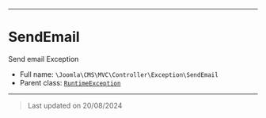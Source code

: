 ***

# SendEmail

Send email Exception



* Full name: `\Joomla\CMS\MVC\Controller\Exception\SendEmail`
* Parent class: [`RuntimeException`](../../../../../RuntimeException.md)






***
> Last updated on 20/08/2024

